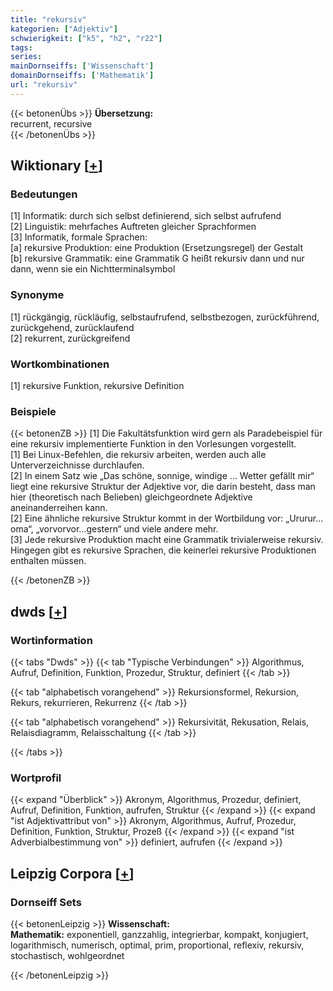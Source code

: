 ```yaml
---
title: "rekursiv"
kategorien: ["Adjektiv"]
schwierigkeit: ["k5", "h2", "r22"]
tags:
series:
mainDornseiffs: ['Wissenschaft']
domainDornseiffs: ['Mathematik']
url: "rekursiv"
---
```


{{< betonenÜbs >}}
**Übersetzung:**  
recurrent, recursive  
{{< /betonenÜbs >}}

## Wiktionary [[+](https://de.wiktionary.org/wiki/rekursiv)]

### Bedeutungen
[1] Informatik: durch sich selbst definierend, sich selbst aufrufend  
[2] Linguistik: mehrfaches Auftreten gleicher Sprachformen  
[3] Informatik, formale Sprachen:  
[a] rekursive Produktion: eine Produktion (Ersetzungsregel) der Gestalt   
[b] rekursive Grammatik: eine Grammatik G  heißt rekursiv dann und nur dann, wenn sie ein Nichtterminalsymbol   

### Synonyme
[1] rückgängig, rückläufig, selbstaufrufend, selbstbezogen, zurückführend, zurückgehend, zurücklaufend  
[2] rekurrent, zurückgreifend  

### Wortkombinationen
[1] rekursive Funktion, rekursive Definition  

### Beispiele
{{< betonenZB >}}
[1] Die Fakultätsfunktion wird gern als Paradebeispiel für eine rekursiv implementierte Funktion in den Vorlesungen vorgestellt.  
[1] Bei Linux-Befehlen, die rekursiv arbeiten, werden auch alle Unterverzeichnisse durchlaufen.  
[2] In einem Satz wie „Das schöne, sonnige, windige … Wetter gefällt mir“ liegt eine rekursive Struktur der Adjektive vor, die darin besteht, dass man hier (theoretisch nach Belieben) gleichgeordnete Adjektive aneinanderreihen kann.  
[2] Eine ähnliche rekursive Struktur kommt in der Wortbildung vor: „Ururur…oma“, „vorvorvor…gestern“ und viele andere mehr.  
[3] Jede rekursive Produktion macht eine Grammatik trivialerweise rekursiv. Hingegen gibt es rekursive Sprachen, die keinerlei rekursive Produktionen enthalten müssen.  

{{< /betonenZB >}}


## dwds [[+](https://www.dwds.de/wb/rekursiv)]

### Wortinformation
{{< tabs "Dwds" >}}
{{< tab "Typische Verbindungen" >}}
Algorithmus, Aufruf, Definition, Funktion, Prozedur, Struktur, definiert
{{< /tab >}}

{{< tab "alphabetisch vorangehend" >}}
Rekursionsformel, Rekursion, Rekurs, rekurrieren, Rekurrenz
{{< /tab >}}

{{< tab "alphabetisch vorangehend" >}}
Rekursivität, Rekusation, Relais, Relaisdiagramm, Relaisschaltung
{{< /tab >}}

{{< /tabs >}}

### Wortprofil
{{< expand "Überblick" >}} Akronym, Algorithmus, Prozedur, definiert, Aufruf, Definition, Funktion, aufrufen, Struktur {{< /expand >}}
{{< expand "ist Adjektivattribut von" >}} Akronym, Algorithmus, Aufruf, Prozedur, Definition, Funktion, Struktur, Prozeß {{< /expand >}}
{{< expand "ist Adverbialbestimmung von" >}} definiert, aufrufen {{< /expand >}}

## Leipzig Corpora [[+](https://corpora.uni-leipzig.de/en/res?word=rekursiv&corpusId=deu_newscrawl-public_2018)]

### Dornseiff Sets
{{< betonenLeipzig >}}
**Wissenschaft:**  
**Mathematik:** exponentiell, ganzzahlig, integrierbar, kompakt, konjugiert, logarithmisch, numerisch, optimal, prim, proportional, reflexiv, rekursiv, stochastisch, wohlgeordnet  

{{< /betonenLeipzig >}}
